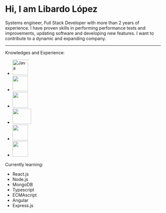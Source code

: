 <h1>Hi, I am Libardo López</h1>

Systems engineer, Full Stack Developer with more than 2 years of experience. I have proven skills in performing performance tests and improvements, updating software and developing new features. I want to contribute to a dynamic and expanding company.

  
---

Knowledges and Experience:

- <img src="https://i.blogs.es/8d2420/650_1000_java/1366_2000.png" width="50px" height="50px" alt="Java">
- <img src="https://upload.wikimedia.org/wikipedia/commons/thumb/9/99/Unofficial_JavaScript_logo_2.svg/1200px-Unofficial_JavaScript_logo_2.svg.png" width="50px" height="50px">
- <img src="https://upload.wikimedia.org/wikipedia/commons/thumb/c/c3/Python-logo-notext.svg/1200px-Python-logo-notext.svg.png" width="50px" height="50px">
- <img src="https://www.php.net/images/meta-image.png" width="60px" height="50px">
- <img src="https://upload.wikimedia.org/wikipedia/commons/thumb/9/9a/Laravel.svg/1200px-Laravel.svg.png" width="50px" height="50px">
- <img src="https://lineadecodigo.com/wp-content/uploads/2014/04/sql-e1633736325758.png" width="50px" height="50px">

Currently learning:

- React.js
- Node.js
- MongoDB
- Typescript
- ECMAscript
- Angular
- Express.js

